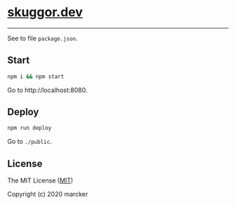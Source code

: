 # [skuggor.dev](https://skuggor.dev)

---

See to file `package.json`.

## Start

```bash
npm i && npm start

```
Go to http://localhost:8080.

## Deploy

```bash
npm run deploy

```
Go to `./public`.

## License

The MIT License ([MIT](https://github.com/marcker/ejs-playground/blob/master/license.md))

Copyright (c) 2020 marcker
